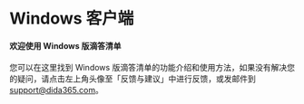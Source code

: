 # Windows 客户端

#### 欢迎使用 Windows 版滴答清单


您可以在这里找到 Windows 版滴答清单的功能介绍和使用方法，如果没有解决您的疑问，请点击左上角头像至「反馈与建议」中进行反馈，或发邮件到 support@dida365.com。